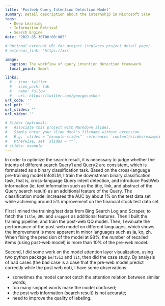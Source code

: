 ```yaml
---
title: 'Postweb Query Intention Detection Model'
summary: Detail description about the internship in Microsoft STCA
tags:
  - Deep Learning
  - Information Retrival
  - Search Engine
date: '2022-05-30T00:00:00Z'

# Optional external URL for project (replaces project detail page).
# external_link: 'https://xxx'

image:
  caption: The workflow of query intention detection framework
  focal_point: Smart

links:
  # - icon: twitter
  #   icon_pack: fab
  #   name: Follow
  #   url: https://twitter.com/georgecushen
url_code: ''
url_pdf: ''
url_slides: ''
url_video: ''

# Slides (optional).
#   Associate this project with Markdown slides.
#   Simply enter your slide deck's filename without extension.
#   E.g. `slides = "example-slides"` references `content/slides/example-slides.md`.
#   Otherwise, set `slides = ""`.
# slides: example
---
```


In order to optimize the search result, it is necessary to judge whether the intents of different search Query1 and Query2 are consistent, which is formulated as a binary classification task. Based on the cross-language pre-training model InfoXLM, I train the downstream binary classification task, that is, cross-language Query intent detection, and introduce PostWeb information (ie, text information such as the title, link, and abstract of the Query search result) as an additional feature of the Query. The classification model increases the AUC by about 1% on the test data set while achieving around 5% improvement on the financial stock test data set.

First I mined the training/test data from Bing Search Log and Scraper, to fetch the `title`, `URL` and `snippet` as additional features. Then I built the training pipeline, and train the post-web QQ model. Then, I evaluate the performance of the post-web model on different languages, which shows the improvement is more apparent in minor languages such as ja, ko, zh. When fixing the precision of the model at 98%, the number of recalled items (using post-web model) is more than 10% of the pre-web model. 

Second, I did some work on the model attention layer visualization, using two python package `bertviz` and `lit`, then did the case study. By analysis of bad cases (the bad case is a case that the pre-web model predict correctly while the post web not), I have some observations: 

- sometimes the model cannot catch the attention relation between similar words; 
- too many snippet words make the model confused; 
- the post web information (search result) is not accurate; 
- need to improve the quality of labeling. 
